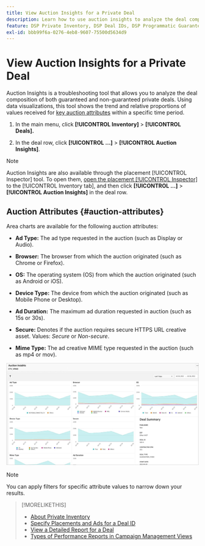 ```yaml
---
title: View Auction Insights for a Private Deal
description: Learn how to use auction insights to analyze the deal composition of private deal.
feature: DSP Private Inventory, DSP Deal IDs, DSP Programmatic Guaranteed Deals
exl-id: bbb99f6a-0276-4eb8-9607-75500d5634d9
---
```

# View Auction Insights for a Private Deal

Auction Insights is a troubleshooting tool that allows you to analyze the deal composition of both guaranteed and non-guaranteed private deals. Using data visualizations, this tool shows the trend and relative proportions of values received for [key auction attributes](#auction-attributes) within a specific time period.

1. In the main menu, click **[!UICONTROL Inventory]** > **[!UICONTROL Deals].**

1. In the deal row, click  **[!UICONTROL ...]** > **[!UICONTROL Auction Insights]**.

>[!NOTE]
>
>Auction Insights are also available through the placement [!UICONTROL Inspector] tool. To open them, [open the placement [!UICONTROL Inspector]](/help/dsp/campaign-management/reports/placement-details-view.md) to the [!UICONTROL Inventory tab], and then click **[!UICONTROL ...]** > **[!UICONTROL Auction Insights]** in the deal row.

## Auction Attributes {#auction-attributes}

Area charts are available for the following auction attributes:

* **Ad Type:** The ad type requested in the auction (such as Display or Audio).

* **Browser:** The browser from which the auction originated (such as Chrome or Firefox).

* **OS:** The operating system (OS) from which the auction originated (such as Android or iOS).

* **Device Type:** The device from which the auction originated (such as Mobile Phone or Desktop). 

* **Ad Duration:** The maximum ad duration requested in auction (such as 15s or 30s). 

* **Secure:** Denotes if the auction requires secure HTTPS URL creative asset. Values: <i>Secure</i> or <i>Non-secure</i>.

* **Mime Type:** The ad creative MIME type requested in the auction (such as mp4 or mov).

![auction insights](/help/dsp/assets/auction-insights.png)

>[!NOTE]
>
>You can apply filters for specific attribute values to narrow down your results.

>[!MORELIKETHIS]
>
>* [About Private Inventory](private-inventory-about.md)
>* [Specify Placements and Ads for a Deal ID](deal-id-attach-placements.md)
>* [View a Detailed Report for a Deal](deal-view-report.md)
>* [Types of Performance Reports in Campaign Management Views](/help/dsp/campaign-management/reports/campaign-reports-about.md)
